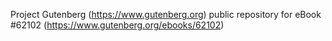 Project Gutenberg (https://www.gutenberg.org) public repository for
eBook #62102 (https://www.gutenberg.org/ebooks/62102)
